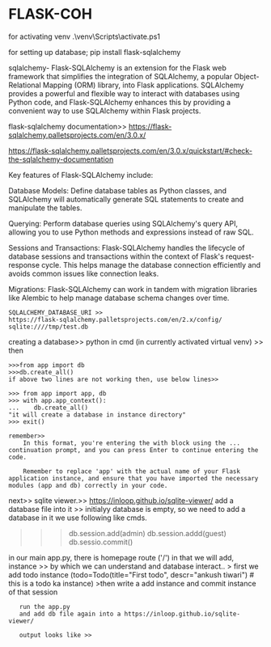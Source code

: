 # FLASK-COH

for activating venv
.\venv\Scripts\activate.ps1

for setting up database;
pip install flask-sqlalchemy


sqlalchemy-
    Flask-SQLAlchemy is an extension for the Flask web framework that simplifies the integration of SQLAlchemy, a popular Object-Relational Mapping (ORM) library, into Flask applications. SQLAlchemy provides a powerful and flexible way to interact with databases using Python code, and Flask-SQLAlchemy enhances this by providing a convenient way to use SQLAlchemy within Flask projects.

flask-sqlalchemy documentation>> https://flask-sqlalchemy.palletsprojects.com/en/3.0.x/

https://flask-sqlalchemy.palletsprojects.com/en/3.0.x/quickstart/#check-the-sqlalchemy-documentation

Key features of Flask-SQLAlchemy include:
>>>>>
Database Models: Define database tables as Python classes, and SQLAlchemy will automatically generate SQL statements to create and manipulate the tables.

Querying: Perform database queries using SQLAlchemy's query API, allowing you to use Python methods and expressions instead of raw SQL.

Sessions and Transactions: Flask-SQLAlchemy handles the lifecycle of database sessions and transactions within the context of Flask's request-response cycle. This helps manage the database connection efficiently and avoids common issues like connection leaks.

Migrations: Flask-SQLAlchemy can work in tandem with migration libraries like Alembic to help manage database schema changes over time.



    SQLALCHEMY_DATABASE_URI >>
    https://flask-sqlalchemy.palletsprojects.com/en/2.x/config/
    sqlite:////tmp/test.db


creating a database>>
   python in cmd (in currently activated virtual venv)
       >> then

    >>>from app import db
    >>>db.create_all() 
    if above two lines are not working then, use below lines>>

    >>> from app import app, db
    >>> with app.app_context():
    ...    db.create_all() 
    "it will create a database in instance directory"
    >>> exit()
    
    remember>>
        In this format, you're entering the with block using the ... continuation prompt, and you can press Enter to continue entering the code.

        Remember to replace 'app' with the actual name of your Flask application instance, and ensure that you have imported the necessary modules (app and db) correctly in your code.


next>>
sqlite viewer.>> https://inloop.github.io/sqlite-viewer/
add a database file into it >> initialyy database is empty, so we need to add a database in it
we use following like cmds.
 >>> db.session.add(admin)
 >>> db.session.addd(guest)
 >>> db.sessio.commit()

in our main app.py, there is homepage route ('/')
   in that we will add, instance >> by which we can understand and database interact..
       > first we add todo instance (todo=Todo(title="First todo",  descr="ankush tiwari")  # this is a todo ka instance)
       >then write a add instance and commit instance of that session

       run the app.py
       and add db file again into a https://inloop.github.io/sqlite-viewer/

       output looks like >> 
       